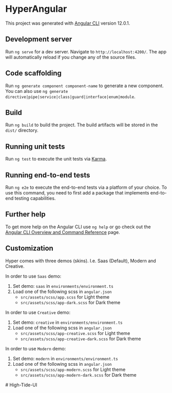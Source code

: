 # HyperAngular

This project was generated with [Angular CLI](https://github.com/angular/angular-cli) version 12.0.1.

## Development server

Run `ng serve` for a dev server. Navigate to `http://localhost:4200/`. The app will automatically reload if you change any of the source files.

## Code scaffolding

Run `ng generate component component-name` to generate a new component. You can also use `ng generate directive|pipe|service|class|guard|interface|enum|module`.

## Build

Run `ng build` to build the project. The build artifacts will be stored in the `dist/` directory.

## Running unit tests

Run `ng test` to execute the unit tests via [Karma](https://karma-runner.github.io).

## Running end-to-end tests

Run `ng e2e` to execute the end-to-end tests via a platform of your choice. To use this command, you need to first add a package that implements end-to-end testing capabilities.

## Further help

To get more help on the Angular CLI use `ng help` or go check out the [Angular CLI Overview and Command Reference](https://angular.io/cli) page.

## Customization

Hyper comes with three demos (skins). I.e. Saas (Default), Modern and Creative. 

In order to use `Saas` demo: <br >
1. Set demo: `saas` in `environments/environment.ts`
2. Load one of the following scss in `angular.json`
    * `src/assets/scss/app.scss` for Light theme
    * `src/assets/scss/app-dark.scss` for Dark theme

In order to use `Creative` demo:<br >
1. Set demo: `creative` in `environments/environment.ts`
2. Load one of the following scss in `angular.json`
    * `src/assets/scss/app-creative.scss` for Light theme
    * `src/assets/scss/app-creative-dark.scss` for Dark theme

In order to use  `Modern` demo:<br >
1. Set demo: `modern` in `environments/environment.ts`
2. Load one of the following scss in `angular.json`
    * `src/assets/scss/app-modern.scss` for Light theme
    * `src/assets/scss/app-modern-dark.scss` for Dark theme




#   H i g h - T i d e - U I  
 